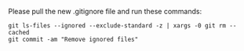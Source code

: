 Please pull the new .gitignore file and run these commands:

```
git ls-files --ignored --exclude-standard -z | xargs -0 git rm --cached
git commit -am "Remove ignored files"
```
